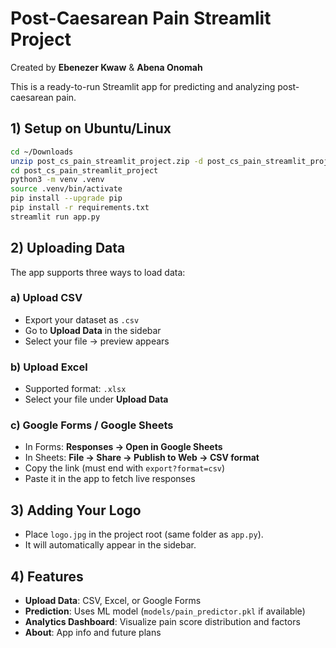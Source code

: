 # Post-Caesarean Pain Streamlit Project

Created by **Ebenezer Kwaw** & **Abena Onomah**

This is a ready-to-run Streamlit app for predicting and analyzing post-caesarean pain.

## 1) Setup on Ubuntu/Linux

```bash
cd ~/Downloads
unzip post_cs_pain_streamlit_project.zip -d post_cs_pain_streamlit_project
cd post_cs_pain_streamlit_project
python3 -m venv .venv
source .venv/bin/activate
pip install --upgrade pip
pip install -r requirements.txt
streamlit run app.py
```

## 2) Uploading Data

The app supports three ways to load data:

### a) Upload CSV
- Export your dataset as `.csv`
- Go to **Upload Data** in the sidebar
- Select your file → preview appears

### b) Upload Excel
- Supported format: `.xlsx`
- Select your file under **Upload Data**

### c) Google Forms / Google Sheets
- In Forms: **Responses → Open in Google Sheets**
- In Sheets: **File → Share → Publish to Web → CSV format**
- Copy the link (must end with `export?format=csv`)
- Paste it in the app to fetch live responses

## 3) Adding Your Logo

- Place `logo.jpg` in the project root (same folder as `app.py`).
- It will automatically appear in the sidebar.

## 4) Features

- **Upload Data**: CSV, Excel, or Google Forms
- **Prediction**: Uses ML model (`models/pain_predictor.pkl` if available)
- **Analytics Dashboard**: Visualize pain score distribution and factors
- **About**: App info and future plans

